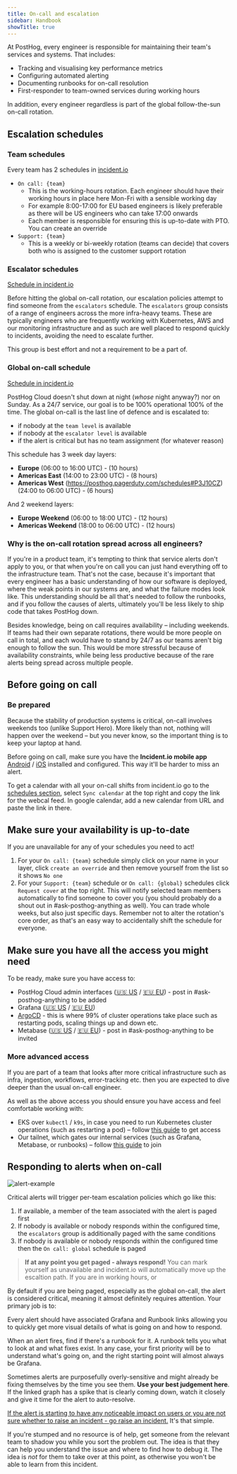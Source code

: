 ```yaml
---
title: On-call and escalation
sidebar: Handbook
showTitle: true
---
```


At PostHog, every engineer is responsible for maintaining their team's services and systems. That includes:
* Tracking and visualising key performance metrics
* Configuring automated alerting
* Documenting runbooks for on-call resolution
* First-responder to team-owned services during working hours

In addition, every engineer regardless is part of the global follow-the-sun on-call rotation. 

## Escalation schedules

### Team schedules

Every team has 2 schedules in [incident.io](https://app.incident.io/posthog/on-call/schedules)
* `On call: {team}`
    - This is the working-hours rotation. Each engineer should have their working hours in place here Mon-Fri with a sensible working day
    - For example 8:00-17:00 for EU based engineers is likely preferable as there will be US engineers who can take 17:00 onwards
    - Each member is responsible for ensuring this is up-to-date with PTO. You can create an override 
* `Support: {team}`
    - This is a weekly or bi-weekly rotation (teams can decide) that covers both who is assigned to the customer support rotation 

### Escalator schedules

[Schedule in incident.io](https://app.incident.io/posthog/on-call/schedules/01K6WTVH37A4P75HBBYBJ0TAE6)

Before hitting the global on-call rotation, our escalation policies attempt to find someone from the `escalators` schedule. The `escalators` group consists of a range of engineers across the more infra-heavy teams. These are typically engineers who are frequently working with Kubernetes, AWS and our monitoring infrastructure and as such are well placed to respond quickly to incidents, avoiding the need to escalate further.

This group is best effort and not a requirement to be a part of.

### Global on-call schedule

[Schedule in incident.io](https://app.incident.io/posthog/on-call/schedules/01K71R8Y2HJ67G0BDGFWPZA1Q4)

PostHog Cloud doesn't shut down at night (_whose_ night anyway?) nor on Sunday. As a 24/7 service, our goal is to be 100% operational 100% of the time. The global on-call is the last line of defence and is escalated to:
* if nobody at the `team level` is available
* if nobody at the `escalator level` is available
* if the alert is critical but has no team assignment (for whatever reason)

This schedule has 3 week day layers:
- **Europe** (06:00 to 16:00 UTC) - (10 hours)
- **Americas East** (14:00 to 23:00 UTC) - (8 hours)
- **Americas West** (https://posthog.pagerduty.com/schedules#P3J10CZ) (24:00 to 06:00 UTC) - (6 hours)

And 2 weekend layers:
- **Europe Weekend** (06:00 to 18:00 UTC) - (12 hours)
- **Americas Weekend** (18:00 to 06:00 UTC) - (12 hours)

### Why is the on-call rotation spread across all engineers?

If you're in a product team, it's tempting to think that service alerts don't apply to you, or that when you're on call you can just hand everything off to the infrastructure team. That's not the case, because it's important that every engineer has a basic understanding of how our software is deployed, where the weak points in our systems are, and what the failure modes look like. This understanding should be all that's needed to follow the runbooks, and if you follow the causes of alerts, ultimately you'll be less likely to ship code that takes PostHog down.

Besides knowledge, being on call requires availability – including weekends. If teams had their own separate rotations, there would be more people on call in total, and each would have to stand by 24/7 as our teams aren't big enough to follow the sun. This would be more stressful because of availability constraints, while being less productive because of the rare alerts being spread across multiple people.

## Before going on call

### Be prepared

Because the stability of production systems is critical, on-call involves weekends too (unlike Support Hero). More likely than not, nothing will happen over the weekend – but you never know, so the important thing is to keep your laptop at hand.

Before going on call, make sure you have the **Incident.io mobile app** [Android](https://play.google.com/store/apps/details?id=com.incidentio.incidentio&pli=1) / [iOS](https://apps.apple.com/us/app/incident-io/id6471268530) installed and configured. This way it'll be harder to miss an alert.

To get a calendar with all your on-call shifts from incident.io go to the [schedules section](https://app.incident.io/posthog/on-call/schedules), select `Sync calendar` at the top right and copy the link for the webcal feed. In google calendar, add a new calendar from URL and paste the link in there.


## Make sure your availability is up-to-date

If you are unavailable for any of your schedules you need to act!

1. For your `On call: {team}` schedule simply click on your name in your layer, click `create an override` and then remove yourself from the list so it shows `No one`
1. For your `Support: {team}` schedule or `On call: {global}` schedules click `Request cover` at the top right. This will notify selected team members automatically to find someone to cover you (you should probably do a shout out in #ask-posthog-anything as well). You can trade whole weeks, but also just specific days. Remember not to alter the rotation's core order, as that's an easy way to accidentally shift the schedule for everyone.

## Make sure you have all the access you might need

To be ready, make sure you have access to:

- PostHog Cloud admin interfaces ([🇺🇸 US](https://us.posthog.com/admin/)  / [🇪🇺 EU](https://eu.posthog.com/admin/)) - post in #ask-posthog-anything to be added
- Grafana ([🇺🇸 US](https://grafana.prod-us.posthog.dev/)  / [🇪🇺 EU](https://grafana.prod-eu.posthog.dev/))
- [ArgoCD](https://argocd-internal.internal.posthog.dev) - this is where 99% of cluster operations take place such as restarting pods, scaling things up and down etc.
- Metabase ([🇺🇸 US](https://metabase.prod-us.posthog.dev/)  / [🇪🇺 EU](https://metabase.prod-eu.posthog.dev/)) - post in #ask-posthog-anything to be invited


### More advanced access

If you are part of a team that looks after more critical infrastructure such as infra, ingestion, workflows, error-tracking etc. then you are expected to dive deeper than the usual on-call engineer.

As well as the above access you should ensure you have access and feel comfortable working with:
- EKS over `kubectl` / `k9s`, in case you need to run Kubernetes cluster operations (such as restarting a pod) – follow [this guide](https://runbooks.posthog.com/EKS/access) to get access
- Our tailnet, which gates our internal services (such as Grafana, Metabase, or runbooks) – follow [this guide](https://github.com/PostHog/posthog-cloud-infra/blob/main/terraform/environments/README.md#connect-to-a-service-hosted-in-our-internal-network) to join


## Responding to alerts when on-call

![alert-example](https://res.cloudinary.com/dmukukwp6/image/upload/q_auto,f_auto/incidentio_alert_343ed2062b.png)

Critical alerts will trigger per-team escalation policies which go like this:
1. If available, a member of the team associated with the alert is paged first
1. If nobody is available or nobody responds within the configured time, the `escalators` group is additionally paged with the same conditions
1. If nobody is available or nobody responds within the configured time then the `On call: global` schedule is paged

> **If at any point you get paged - always respond!** You can mark yourself as unavailable and incident.io will automatically move up the escaltion path. If you are in working hours, or 

By default if you are being paged, especially as the global on-call, the alert is considered critical, meaning it almost definitely requires attention. Your primary job is to:

Every alert should have associated Grafana and Runbook links allowing you to quickly get more visual details of what is going on and how to respond.

When an alert fires, find if there's a runbook for it. A runbook tells you what to look at and what fixes exist. In any case, your first priority will be to understand what's going on, and the right starting point will almost always be Grafana. 

Sometimes alerts are purposefully overly-sensitive and might already be fixing themselves by the time you see them. **Use your best judgement here**. If the linked graph has a spike that is clearly coming down, watch it closely and give it time for the alert to auto-resolve.

[If the alert is starting to have any noticeable impact on users or you are not sure whether to raise an incident - go raise an incident.](/handbook/engineering/operations/incidents) It's that simple.

If you're stumped and no resource is of help, get someone from the relevant team to shadow you while you sort the problem out. The idea is that they can help you understand the issue and where to find how to debug it. The idea is _not_ for them to take over at this point, as otherwise you won't be able to learn from this incident.
